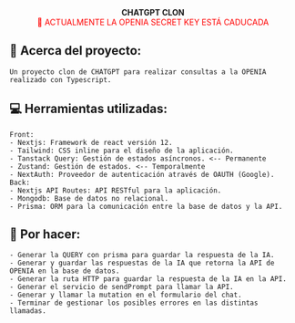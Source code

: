<div align="center">
<strong>CHATGPT CLON</strong>
<br />
<span style="color: red;">🚩 ACTUALMENTE LA OPENIA SECRET KEY ESTÁ CADUCADA</span>
</div>

## 💼 Acerca del proyecto:

    Un proyecto clon de CHATGPT para realizar consultas a la OPENIA realizado con Typescript.

## 💻 Herramientas utilizadas:

    Front:
    - Nextjs: Framework de react versión 12.
    - Tailwind: CSS inline para el diseño de la aplicación.
    - Tanstack Query: Gestión de estados asíncronos. <-- Permanente
    - Zustand: Gestión de estados. <-- Temporalmente
    - NextAuth: Proveedor de autenticación através de OAUTH (Google).
    Back:
    - Nextjs API Routes: API RESTful para la aplicación.
    - Mongodb: Base de datos no relacional.
    - Prisma: ORM para la comunicación entre la base de datos y la API.

## 👀 Por hacer:

    - Generar la QUERY con prisma para guardar la respuesta de la IA.
    - Generar y guardar las respuestas de la IA que retorna la API de OPENIA en la base de datos.
    - Generar la ruta HTTP para guardar la respuesta de la IA en la API.
    - Generar el servicio de sendPrompt para llamar la API.
    - Generar y llamar la mutation en el formulario del chat.
    - Terminar de gestionar los posibles errores en las distintas llamadas.
